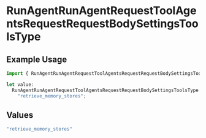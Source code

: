 # RunAgentRunAgentRequestToolAgentsRequestRequestBodySettingsToolsType

## Example Usage

```typescript
import { RunAgentRunAgentRequestToolAgentsRequestRequestBodySettingsToolsType } from "@orq-ai/node/models/operations";

let value:
  RunAgentRunAgentRequestToolAgentsRequestRequestBodySettingsToolsType =
    "retrieve_memory_stores";
```

## Values

```typescript
"retrieve_memory_stores"
```